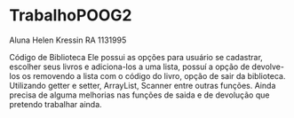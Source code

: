 # TrabalhoPOOG2
Aluna Helen Kressin RA 1131995 

Código de Biblioteca
Ele possui as opções para usuário se cadastrar, escolher seus livros e adiciona-los a uma lista, possuí a opção de devolve-los os removendo a lista com o código do livro, opção de sair da biblioteca. Utilizando getter e setter, ArrayList, Scanner entre outras funções.
Ainda precisa de alguma melhorias nas funções de saida e de devolução que pretendo trabalhar ainda.
